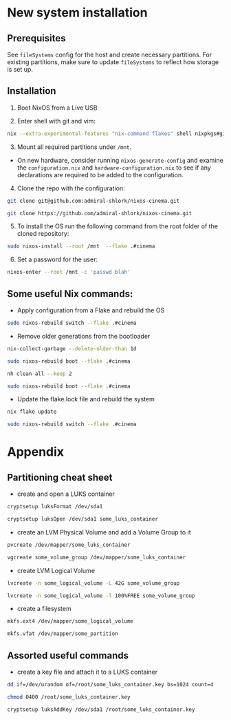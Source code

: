# New system installation

## Prerequisites

See `fileSystems` config for the host and create necessary partitions. For existing partitions, make sure to update `fileSystems` to reflect how storage is set up.


## Installation

1. Boot NixOS from a Live USB

2. Enter shell with git and vim:

```bash
nix --extra-experimental-features "nix-command flakes" shell nixpkgs#git nixpkgs#vscodium
```

3. Mount all required partitions under `/mnt`.

- On new hardware, consider  running `nixos-generate-config` and examine the `configuration.nix` and `hardware-configuration.nix` to see if any declarations are required to be added to the configuration.

4. Clone the repo with the configuration:

```bash
git clone git@github.com:admiral-shlork/nixos-cinema.git
```
```bash
git clone https://github.com/admiral-shlork/nixos-cinema.git
```

5. To install the OS run the following command from the root folder of the cloned repository:

```bash
sudo nixos-install --root /mnt  --flake .#cinema
```

6. Set a password for the user:

```bash
nixos-enter --root /mnt -c 'passwd blah'
```

## Some useful Nix commands:

- Apply configuration from a Flake and rebuild the OS
```bash
sudo nixos-rebuild switch --flake .#cinema
```


- Remove older generations from the bootloader
```bash
nix-collect-garbage --delete-older-than 1d
```
```bash
sudo nixos-rebuild boot --flake .#cinema
```
```bash
nh clean all --keep 2
```
```bash
sudo nixos-rebuild boot --flake .#cinema
```

- Update the flake.lock file and rebuild the system
```bash
nix flake update
```
```bash
sudo nixos-rebuild switch --flake .#cinema
```

# Appendix

## Partitioning cheat sheet

- create and open a LUKS container
```bash
cryptsetup luksFormat /dev/sda1
```
```bash
cryptsetup luksOpen /dev/sda1 some_luks_container
```

- create an LVM Physical Volume and add a Volume Group to it
``` bash
pvcreate /dev/mapper/some_luks_container
```
``` bash
vgcreate some_volume_group /dev/mapper/some_luks_container
```

- create LVM Logical Volume
``` bash
lvcreate -n some_logical_volume -L 42G some_volume_group
```
``` bash
lvcreate -n some_logical_volume -l 100%FREE some_volume_group
```

- create a filesystem
```bash
mkfs.ext4 /dev/mapper/some_logical_volume
```
```bash
mkfs.vfat /dev/mapper/some_partition
```

## Assorted useful commands

- create a key file and attach it to a LUKS container
```bash
dd if=/dev/urandom of=/root/some_luks_container.key bs=1024 count=4
```
```bash
chmod 0400 /root/some_luks_container.key
```
```bash
cryptsetup luksAddKey /dev/sda1 /root/some_luks_container.key
```
